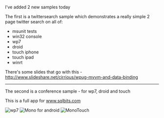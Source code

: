 I've added 2 new samples today

The first is a twittersearch sample which demonstrates a really simple 2 page twitter search on all of:

- msunit tests
- win32 console
- wp7
- droid
- touch iphone
- touch ipad
- winrt

There's some slides that go with this - http://www.slideshare.net/cirrious/wpug-mvvm-and-data-binding

---

The second is a conference sample - for wp7, droid and touch

This is a full app for www.sqlbits.com

![wp7](http://i.imgur.com/fFbFR.png)
![Mono for android](http://i.imgur.com/UtVll.png)
![MonoTouch](http://i.imgur.com/5QwGn.png)